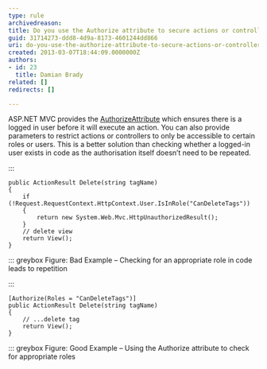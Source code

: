 ```yaml
---
type: rule
archivedreason: 
title: Do you use the Authorize attribute to secure actions or controllers?
guid: 31714273-ddd8-4d9a-8173-4601244dd866
uri: do-you-use-the-authorize-attribute-to-secure-actions-or-controllers
created: 2013-03-07T18:44:09.0000000Z
authors:
- id: 23
  title: Damian Brady
related: []
redirects: []

---
```


ASP.NET MVC provides the [AuthorizeAttribute](https&#58;//msdn.microsoft.com/en-us/library/system.web.mvc.authorizeattribute.aspx) which ensures there is a logged in user before it will execute an action. You can also provide parameters to restrict actions or controllers to only be accessible to certain roles or users. This is a better solution than checking whether a logged-in user exists in code as the authorisation itself doesn’t need to be repeated.

<!--endintro-->



:::


```
public ActionResult Delete(string tagName)
{
    if (!Request.RequestContext.HttpContext.User.IsInRole("CanDeleteTags"))
    {
        return new System.Web.Mvc.HttpUnauthorizedResult();
    }
    // delete view
    return View();
}
```


::: greybox
Figure: Bad Example – Checking for an appropriate role in code leads to repetition


:::


```
[Authorize(Roles = "CanDeleteTags")]
public ActionResult Delete(string tagName)
{
    // ...delete tag
    return View();
}
```


::: greybox
Figure: Good Example – Using the Authorize attribute to check for appropriate roles
